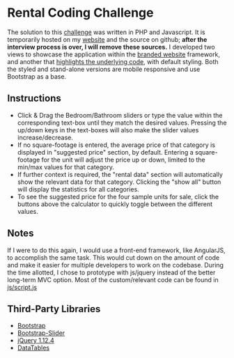 # Rental Coding Challenge
The solution to this [challenge](https://github.com/mathew-fleisch/rental-coding-challenge) was written in PHP and Javascript. It is temporarily hosted on my [website](http://mathewfleisch.com/rental-coding-challenge) and the source on github; **after the interview process is over, I will remove these sources.** I developed two views to showcase the application within the [branded website](http://mathewfleisch.com/rental-coding-challenge/rental-calculator.php) framework, and another that [highlights the underlying code](http://mathewfleisch.com/rental-coding-challenge), with default styling. Both the styled and stand-alone versions are mobile responsive and use Bootstrap as a base. 

## Instructions
 - Click & Drag the Bedroom/Bathroom sliders or type the value within the corresponding text-box until they match the desired values. Pressing the up/down keys in the text-boxes will also make the slider values increase/decrease.
 - If no square-footage is entered, the average price of that category is displayed in "suggested price" section, by default. Entering a square-footage for the unit will adjust the price up or down, limited to the min/max values for that category.
 - If further context is required, the "rental data" section will automatically show the relevant data for that category. Clicking the "show all" button will display the statistics for all categories. 
 - To see the suggested price for the four sample units for sale, click the buttons above the calculator to quickly toggle between the different values.

## Notes
If I were to do this again, I would use a front-end framework, like AngularJS, to accomplish the same task. This would cut down on the amount of code and make it easier for multiple developers to work on the codebase. During the time allotted, I chose to prototype with js/jquery instead of the better long-term MVC option. Most of the custom/relevant code can be found in [js/script.js](https://github.com/mathew-fleisch/rental-coding-challenge/blob/master/js/script.js)

## Third-Party Libraries
 - [Bootstrap](http://getbootstrap.com/)
 - [Bootstrap-Slider](http://seiyria.com/bootstrap-slider/)
 - [jQuery 1.12.4](http://jquery.org)
 - [DataTables](https://datatables.net/)